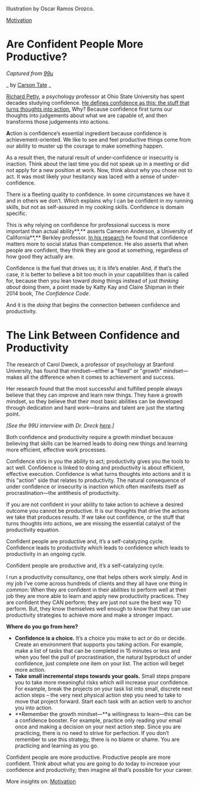 Illustration by Oscar Ramos Orozco.

[Motivation](http://99u.com/category/motivation)

# Are Confident People More Productive?

_Captured from [99u](http://99u.com/)_

_ by  [Carson Tate](http://99u.com/author/carson-tate) _

[Richard Petty](http://faculty.psy.ohio-state.edu/petty/), a psychology professor at Ohio State University has spent decades studying confidence. [He defines confidence as this: the stuff that turns thoughts into action.](http://www.bing.com/videos/search?q=richard+petty+and+confidence&FORM=VIRE2#view=detail&mid=415A6BD7F0409DE98754415A6BD7F0409DE98754) Why? Because confidence first turns our thoughts into judgements about what we are capable of, and then transforms those judgements into actions.

**A**ction is confidence’s essential ingredient because confidence is achievement-oriented. We like to see and feel productive things come from our ability to muster up the courage to make something happen.

As a result then, the natural result of under-confidence or insecurity is inaction. Think about the last time you did not speak up in a meeting or did not apply for a new position at work. Now, think about why you chose not to act. It was most likely your hesitancy was laced with a sense of under-confidence.

There is a fleeting quality to confidence. In some circumstances we have it and in others we don’t. Which explains why I can be confident in my running skills, but not as self-assured in my cooking skills. Confidence is domain specific.

This is why relying on confidence for professional success is more important than actual ability**,** asserts Cameron Anderson, a University of California**,** Berkley professor. [In his research](http://faculty.haas.berkeley.edu/lyons/overconfidenceandstatus.pdf) he found that confidence matters more to social status than competence. He also asserts that when people are confident, they think they are good at something, regardless of how good they actually are.

Confidence is the fuel that drives us; it is life’s enabler. And, if that’s the case, it is better to believe a bit too much in your capabilities than is called for, because then you lean toward _doing_ things instead of just _thinking about_ doing them, a point made by Katty Kay and Claire Shipman in their 2014 book, _The Confidence Code_.

And it is the _doing_ that begins the connection between confidence and productivity.

# The Link Between Confidence and Productivity

The research of Carol Dweck, a professor of psychology at Stanford University, has found that mindset—either a "fixed" or "growth" mindset—makes all the difference when it comes to achievement and success.

Her research found that the most successful and fulfilled people always believe that they can improve and learn new things. They have a growth mindset, so they believe that their most basic abilities can be developed through dedication and hard work—brains and talent are just the starting point.

_[See the 99U interview with Dr. Dreck [here](http://99u.com/articles/14379/talent-isnt-fixed-and-other-mindsets-that-lead-to-greatness).]_

Both confidence and productivity require a growth mindset because believing that skills can be learned leads to doing new things and learning more efficient, effective work processes.

Confidence stirs in you the ability to act; productivity gives you the tools to act well. Confidence is linked to doing and productivity is about efficient, effective execution. Confidence is what turns thoughts into actions and it is this "action" side that relates to productivity. The natural consequence of under confidence or insecurity is inaction which often manifests itself as procrastination—the antithesis of productivity.

If you are not confident in your ability to take action to achieve a desired outcome you cannot be productive. It is our thoughts that drive the actions we take that produces results. If we take out confidence, or the stuff that turns thoughts into actions, we are missing the essential catalyst of the productivity equation.

Confident people are productive and, it’s a self-catalyzing cycle. Confidence leads to productivity which leads to confidence which leads to productivity in an ongoing cycle.

Confident people are productive and, it’s a self-catalyzing cycle. 

I run a productivity consultancy, one that helps others work simply. And in my job I’ve come across hundreds of clients and they all have one thing in common: When they are confident in their abilities to perform well at their job they are more able to learn and apply new productivity practices. They are confident they CAN perform; they are just not sure the best way TO perform. But, they know themselves well enough to know that they can use productivity strategies to achieve more and make a stronger impact.

**Where do you go from here?**

  * **Confidence is a choice.** It’s a choice you make to act or do or decide. Create an environment that supports you taking action. For example, make a list of tasks that can be completed in 15 minutes or less and when you feel the pull of procrastination, the natural byproduct of under confidence, just complete one item on your list. The action will beget more action.
  * **Take small incremental steps towards your goals.** Small steps prepare you to take more meaningful risks which will increase your confidence. For example, break the projects on your task list into small, discrete next action steps – the very next physical action step you need to take to move that project forward. Start each task with an action verb to anchor you into action.
  * **Remember the growth mindset—**a willingness to learn—this can be a confidence booster. For example, practice only reading your email once and making a decision on your next action step. Since you are practicing, there is no need to strive for perfection. If you don’t remember to use this strategy, there is no blame or shame. You are practicing and learning as you go.

Confident people are more productive. Productive people are more confident. Think about what you are going to do today to increase your confidence and productivity; then imagine all that’s possible for your career.

More insights on: [Motivation](http://99u.com/category/motivation)
